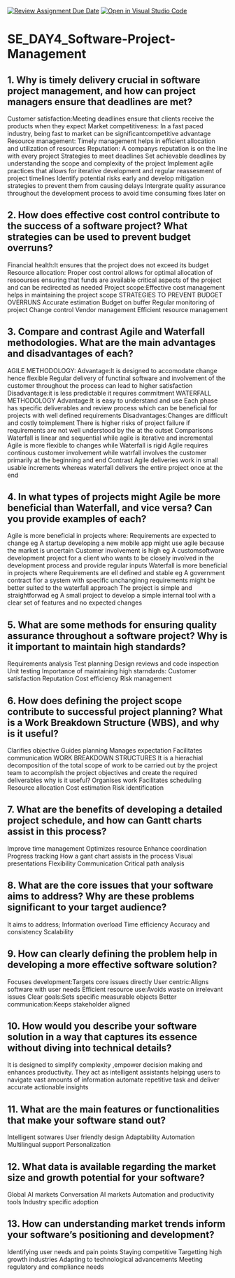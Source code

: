 [![Review Assignment Due Date](https://classroom.github.com/assets/deadline-readme-button-22041afd0340ce965d47ae6ef1cefeee28c7c493a6346c4f15d667ab976d596c.svg)](https://classroom.github.com/a/9pw6JKcu)
[![Open in Visual Studio Code](https://classroom.github.com/assets/open-in-vscode-2e0aaae1b6195c2367325f4f02e2d04e9abb55f0b24a779b69b11b9e10269abc.svg)](https://classroom.github.com/online_ide?assignment_repo_id=18492192&assignment_repo_type=AssignmentRepo)
# SE_DAY4_Software-Project-Management
## 1. Why is timely delivery crucial in software project management, and how can project managers ensure that deadlines are met?
Customer satisfaction:Meeting deadlines ensure that clients receive the products when they expect
Market competitiveness: In a fast paced industry, being fast to market can be significantcompetitive advantage
Resource management: Timely management helps in efficient allocation and utilization of resources 
Reputation: A companys reputation is on the line with every project 
Strategies to meet deadlines
Set achievable deadlines by understanding the scope and complexity of the project
Implement agile practices that allows for iterative development and regular reassesment of project timelines
Identify potential risks early and develop mitigation strategies to prevent them from causing delays
Intergrate quality assurance throughout the development process to avoid time consuming fixes later on

## 2. How does effective cost control contribute to the success of a software project? What strategies can be used to prevent budget overruns?
Financial health:It ensures that the project does not exceed its budget 
Resource allocation: Proper cost control allows for optimal allocation of resoourses ensuring that funds are available critical aspects of the project and can be redirected as needed
Project scope:Effective cost management helps in maintaining the project scope
STRATEGIES TO PREVENT BUDGET OVERRUNS
Accurate estimation 
Budget on buffer
Regular monitoring of project
Change control
Vendor management 
Efficient resource management

## 3. Compare and contrast Agile and Waterfall methodologies. What are the main advantages and disadvantages of each?
 AGILE METHODOLOGY:
 Advantage:It is designed to accomodate change hence flexible
           Regular delivery of functinal software and involvement of the customer throughout the process can lead to higher satisfaction
Disadvantage:it is less predictable
             it requires commitment
  WATERFALL METHODOLOGY
  Advantage:It is easy to understand and use
            Each phase has specific deliverables and review process which can be beneficial for projects with well defined requirements
  Disadvantages:Changes are difficult and costly toimplement
               There is higher risks of project failure if requirements are not well understood by the at the outset
   Comparisons
   Waterfall is linear and sequential while agile is iterative and incremental
   Agile is more flexible to changes while Waterfall is rigid
   Agile requires continous customer involvement while watrfall involves the customer primarily at the beginning and end
   Contrast
   Agile deliveries work in small usable increments whereas waterfall delivers the entire project once at the end
   
## 4. In what types of projects might Agile be more beneficial than Waterfall, and vice versa? Can you provide examples of each?
Agile is more beneficial in projects where:
Requirements are expected to change eg A startup developing a new  mobile app might use agile because the market is uncertain
Customer involvement is high eg A customsoftware development project for a client who wants to be closely involved in the development process and provide regular inputs
Waterfall is more beneficial in projects where
Requirements are ell defined and stable eg A government contract fior a system with specific unchanginng requirements might be better suited to the waterfall approach
The project is simple and straightforwad eg A small project to develop a simple internal tool with a clear set of features and no expected changes

## 5. What are some methods for ensuring quality assurance throughout a software project? Why is it important to maintain high standards?
Requirements analysis 
Test planning 
Design reviews and code inspection
Unit testing
Importance of maintaining high starndards:
Customer satisfaction
Reputation
Cost efficiency
Risk management
## 6. How does defining the project scope contribute to successful project planning? What is a Work Breakdown Structure (WBS), and why is it useful?
Clarifies objective 
Guides planning 
Manages expectation
Facilitates communication
WORK BREAKDOWN STRUCTURES
It is a hierachial decomposition of the total scope of work to be carried out by the project team to accomplish the project objectives and create the required deliverables
why is it useful?
Organises work
Facilitates scheduling
Resource allocation
Cost estimation
Risk identification
## 7. What are the benefits of developing a detailed project schedule, and how can Gantt charts assist in this process?
Improve time management
Optimizes resource
Enhance coordination
Progress tracking
How a gant chart assists in the process
Visual presentations 
Flexibility
Communication
Critical path analysis
## 8. What are the core issues that your software aims to address? Why are these problems significant to your target audience?
It aims to address;
Information overload
Time efficiency 
Accuracy and consistency
Scalability

## 9. How can clearly defining the problem help in developing a more effective software solution?
Focuses development:Targets core issues directly
User centric:Aligns software with user needs
Efficient resource use:Avoids waste on irrelevant issues
Clear goals:Sets specific measurable objects
Better communication:Keeps stakeholder aligned

## 10. How would you describe your software solution in a way that captures its essence without diving into technical details?
It is designed to simplify complexity ,empower decision making and enhances productivity. They act as intelligent assistants helpingg users to navigate vast amounts of information automate repetitive task and deliver accurate actionable insights

## 11. What are the main features or functionalities that make your software stand out?
Intelligent sotwares
User friendly design
Adaptability
Automation
Multilingual support
Personalization

## 12. What data is available regarding the market size and growth potential for your software?
Global AI markets
Conversation AI markets
Automation and productivity tools
Industry specific adoption

## 13. How can understanding market trends inform your software’s positioning and development?
Identifying user needs and pain points
Staying competitive
Targetting high growth industries
Adapting to technological advancements
Meeting regulatory and compliance needs
